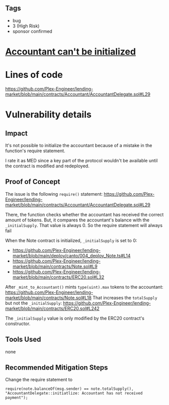## Tags

- bug
- 3 (High Risk)
- sponsor confirmed

# [Accountant can't be initialized](https://github.com/code-423n4/2022-06-canto-findings/issues/53) 

# Lines of code

https://github.com/Plex-Engineer/lending-market/blob/main/contracts/Accountant/AccountantDelegate.sol#L29


# Vulnerability details

## Impact
It's not possible to initialize the accountant because of a mistake in the function's require statement.

I rate it as MED since a key part of the protocol wouldn't be available until the contract is modified and redeployed.

## Proof of Concept
The issue is the following `require()` statement: https://github.com/Plex-Engineer/lending-market/blob/main/contracts/Accountant/AccountantDelegate.sol#L29

There, the function checks whether the accountant has received the correct amount of tokens. But, it compares the accountant's balance with the `_initialSupply`. That value is always 0. So the require statement will always fail

When the Note contract is initialized, `_initialSupply` is set to 0: 
- https://github.com/Plex-Engineer/lending-market/blob/main/deploy/canto/004_deploy_Note.ts#L14
- https://github.com/Plex-Engineer/lending-market/blob/main/contracts/Note.sol#L9
- https://github.com/Plex-Engineer/lending-market/blob/main/contracts/ERC20.sol#L32

After `_mint_to_Accountant()` mints `type(uint).max` tokens to the accountant: https://github.com/Plex-Engineer/lending-market/blob/main/contracts/Note.sol#L18
That increases the `totalSupply` but not the `_initialSupply`: https://github.com/Plex-Engineer/lending-market/blob/main/contracts/ERC20.sol#L242

The `_initialSupply` value is only modified by the ERC20 contract's constructor.

## Tools Used
none

## Recommended Mitigation Steps
Change the require statement to
```sol
require(note.balanceOf(msg.sender) == note.totalSupply(), "AccountantDelegate::initiatlize: Accountant has not received payment");
```

